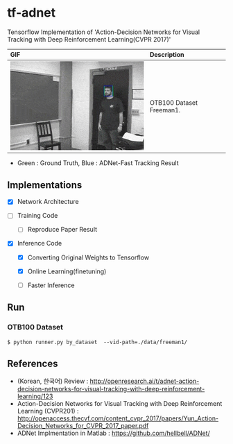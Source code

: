 # tf-adnet
Tensorflow Implementation of 'Action-Decision Networks for Visual Tracking with Deep Reinforcement Learning(CVPR 2017)'

| GIF      | Description                    |
|:---------|:-------------------------------|
| ![freeman1_180202](data/freeman1/freeman1_180202.gif) | OTB100 Dataset Freeman1. |
* Green : Ground Truth, Blue : ADNet-Fast Tracking Result


## Implementations

- [x] Network Architecture

- [ ] Training Code

  - [ ] Reproduce Paper Result

- [x] Inference Code

  - [x] Converting Original Weights to Tensorflow
  
  - [x] Online Learning(finetuning)
  
  - [ ] Faster Inference

## Run

### OTB100 Dataset

```
$ python runner.py by_dataset  --vid-path=./data/freeman1/
```

## References

- (Korean, 한국어) Review : http://openresearch.ai/t/adnet-action-decision-networks-for-visual-tracking-with-deep-reinforcement-learning/123
- Action-Decision Networks for Visual Tracking with Deep Reinforcement Learning (CVPR201) : http://openaccess.thecvf.com/content_cvpr_2017/papers/Yun_Action-Decision_Networks_for_CVPR_2017_paper.pdf
- ADNet Implmentation in Matlab : https://github.com/hellbell/ADNet/
